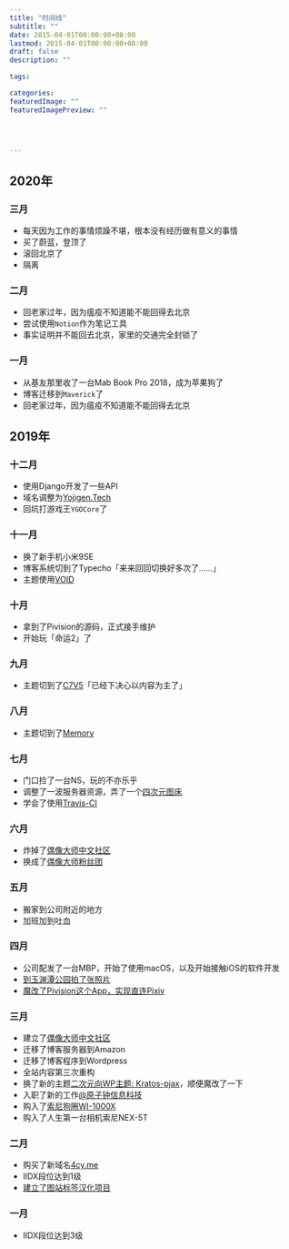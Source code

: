 ```yaml
---
title: "时间线"
subtitle: ""
date: 2015-04-01T00:00:00+08:00
lastmod: 2015-04-01T00:00:00+08:00
draft: false
description: ""

tags: 

categories: 
featuredImage: ""
featuredImagePreview: ""




---
```


<!--more-->

## 2020年

### 三月
 - 每天因为工作的事情烦躁不堪，根本没有经历做有意义的事情
 - 买了蔚蓝，登顶了
 - 滚回北京了
 - 隔离

### 二月
 - 回老家过年，因为瘟疫不知道能不能回得去北京
 - 尝试使用`Notion`作为笔记工具
 - 事实证明并不能回去北京，家里的交通完全封锁了

### 一月
 - 从基友那里收了一台Mab Book Pro 2018，成为苹果狗了
 - 博客迁移到`Maverick`了
 - 回老家过年，因为瘟疫不知道能不能回得去北京

## 2019年

### 十二月
 - 使用Django开发了一些API
 - 域名调整为[Yojigen.Tech](https://yojigen.tech/)
 - 回坑打游戏王`YGOCore`了

### 十一月
 - 换了新手机小米9SE
 - 博客系统切到了Typecho「来来回回切换好多次了……」
 - 主题使用[VOID](https://blog.imalan.cn/archives/247/)

### 十月
 - 拿到了Pivision的源码，正式接手维护
 - 开始玩「命运2」了

### 九月
 - 主题切到了[C7V5](https://c7sky.com/wordpress-theme-c7v5.html "C7V5")「已经下决心以内容为主了」

### 八月
 - 主题切到了[Memory](https://shawnzeng.com/wordpress-theme-memory.html "Memory")

### 七月
 - 门口捡了一台NS，玩的不亦乐乎
 - 调整了一波服务器资源，弄了一个[四次元图床](https://img.4cy.me)
 - 学会了使用[Travis-CI](https://travis-ci.com)

### 六月
 - 炸掉了[偶像大师中文社区](https://project-imas.cn/about)
 - 换成了[偶像大师粉丝团](https://imas.fun/about)

### 五月
 - 搬家到公司附近的地方
 - 加班加到吐血

### 四月
 - 公司配发了一台MBP，开始了使用macOS，以及开始接触iOS的软件开发
 - [到玉渊潭公园拍了张照片](https://yojigen.tech/archives/46.html)
 - [魔改了Pivision这个App，实现直连Pixiv](https://yojigen.tech/archives/25.html)

### 三月
 - 建立了[偶像大师中文社区](https://project-imas.cn/about)
 - 迁移了博客服务器到Amazon
 - 迁移了博客程序到Wordpress
 - 全站内容第三次重构
 - 换了新的主题[二次元向WP主题: Kratos-pjax](https://www.fczbl.vip/787.html)，顺便魔改了一下
 - 入职了新的工作[@原子钟信息科技](https://www.yzztech.com/)
 - 购入了[索尼狗圈WI-1000X](https://yojigen.tech/archives/50.html)
 - 购入了人生第一台相机索尼NEX-5T

### 二月
 - 购买了新域名[4cy.me](https://4cy.me)
 - IIDX段位达到1级
 - [建立了图站标签汉化项目](https://yojigen.tech/archives/3.html)

### 一月
 - IIDX段位达到3级